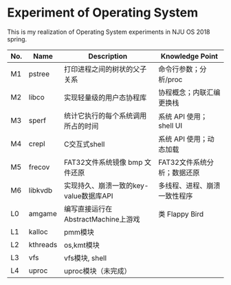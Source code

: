 # Experiment of Operating System

This is my realization of Operating System experiments in NJU OS 2018 spring.

| No. | Name     | Description                            | Knowledge Point              |
| --- | -------- | -------------------------------------- | ---------------------------- |
| M1  | pstree   | 打印进程之间的树状的父子关系           | 命令行参数；分析/proc        |
| M2  | libco    | 实现轻量级的用户态协程库               | 协程概念；内联汇编更换栈     |
| M3  | sperf    | 统计它执行的每个系统调用所占的时间     | 系统 API 使用；shell UI      |
| M4  | crepl    | C交互式shell                           | 系统 API 使用；动态加载      |
| M5  | frecov   | FAT32文件系统镜像 bmp 文件还原         | FAT32文件系统分析；数据还原  |
| M6  | libkvdb  | 实现持久、崩溃一致的key-value数据库API | 多线程、进程、崩溃一致性程序 |
| L0  | amgame   | 编写直接运行在AbstractMachine上游戏    | 类 Flappy Bird               |
| L1  | kalloc   | pmm模块                                |                              |
| L2  | kthreads | os,kmt模块                             |                              |
| L3  | vfs      | vfs模块, shell                         |                              |
| L4  | uproc    | uproc模块（未完成）                    |                              |
